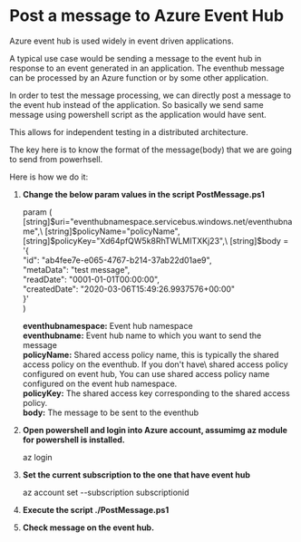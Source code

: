 # Post a message to Azure Event Hub

Azure event hub is used widely in event driven applications. 

A typical use case would be sending a message to the event hub in response to an event generated in an application. 
The eventhub message can be processed by an Azure function or by some other application.

In order to test the message processing, we can directly post a message to the event hub instead of the application.
So basically we send same message using powershell script as the application would have sent.

This allows for independent testing in a distributed architecture.

The key here is to know the format of the message(body) that we are going to send from powerhsell.

Here is how we do it:

1. **Change the below param values in the script PostMessage.ps1**

    param (\
        [string]$uri="eventhubnamespace.servicebus.windows.net/eventhubname",\
        [string]$policyName="policyName",\
        [string]$policyKey="Xd64pfQW5k8RhTWLMITXKj23",\
        [string]$body = '{\
        "id": "ab4fee7e-e065-4767-b214-37ab22d01ae9",\
        "metaData": "test message",\
        "readDate": "0001-01-01T00:00:00",\
        "createdDate": "2020-03-06T15:49:26.9937576+00:00"\
        }'\
    )

    **eventhubnamespace:** Event hub namespace\
    **eventhubname:** Event hub name to which you want to send the message\
    **policyName:** Shared access policy name, this is typically the shared access policy on the eventhub. If you don't have\ shared access policy configured on event hub, You can use shared access policy name configured on the event hub namespace.\
    **policyKey:** The shared access key corresponding to the shared access policy.\
    **body:** The message to be sent to the eventhub

2. **Open powershell and login into Azure account, assumimg az module for powershell is installed.**

    az login

3. **Set the current subscription to the one that have event hub**

    az account set --subscription subscriptionid

4. **Execute the script ./PostMessage.ps1**

5. **Check message on the event hub.**


